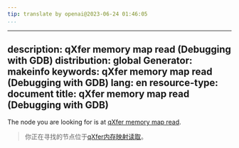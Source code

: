 ```yaml
---
tip: translate by openai@2023-06-24 01:46:05
...
```

---
description: qXfer memory map read (Debugging with GDB)
distribution: global
Generator: makeinfo
keywords: qXfer memory map read (Debugging with GDB)
lang: en
resource-type: document
title: qXfer memory map read (Debugging with GDB)
---

The node you are looking for is at [qXfer memory map read](General-Query-Packets.html#qXfer-memory-map-read).

> 你正在寻找的节点位于[qXfer内存映射读取](General-Query-Packets.html#qXfer-memory-map-read)。
